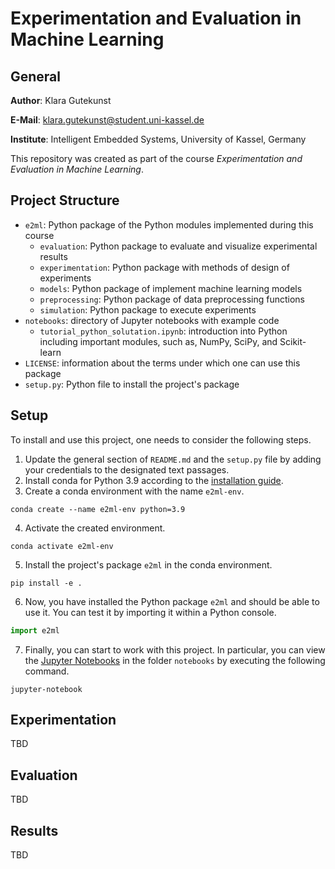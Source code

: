 # Experimentation and Evaluation in Machine Learning

## General

**Author**: Klara Gutekunst

**E-Mail**: klara.gutekunst@student.uni-kassel.de

**Institute**: Intelligent Embedded Systems, University of Kassel, Germany

This repository was created as part of the course *Experimentation and 
Evaluation in Machine Learning*.

## Project Structure

- `e2ml`: Python package of the Python modules implemented during this course
    - `evaluation`: Python package to evaluate and visualize experimental results
    - `experimentation`: Python package with methods of design of experiments
    - `models`: Python package of implement machine learning models
    - `preprocessing`: Python package of data preprocessing functions
    - `simulation`: Python package to execute experiments
- `notebooks`: directory of Jupyter notebooks with example code
    - `tutorial_python_solutation.ipynb`: introduction into Python including 
      important modules, such as, NumPy, SciPy, and Scikit-learn
- `LICENSE`: information about the terms under which one can use this package
- `setup.py`: Python file to install the project's package

## Setup

To install and use this project, one needs to consider the following steps.

1. Update the general section of `README.md` and the `setup.py` file by adding your credentials to the designated
text passages.
2. Install conda for Python 3.9 according to the 
   [installation guide](https://conda.io/projects/conda/en/latest/user-guide/install/index.html).
3. Create a conda environment with the name `e2ml-env`.
```shell
conda create --name e2ml-env python=3.9
```
4. Activate the created environment.
```shell
conda activate e2ml-env
```
5. Install the project's package `e2ml` in the conda environment.
```shell
pip install -e .
```
6. Now, you have installed the Python package `e2ml` and should
be able to use it. You can test it by importing it within a Python console.
```python
import e2ml
```
7. Finally, you can start to work with this project. In particular, you can view the 
   [Jupyter Notebooks](https://jupyter-notebook.readthedocs.io/en/stable/) in the folder `notebooks`
   by executing the following command.
```shell
jupyter-notebook
```
## Experimentation

TBD

## Evaluation

TBD

## Results

TBD

